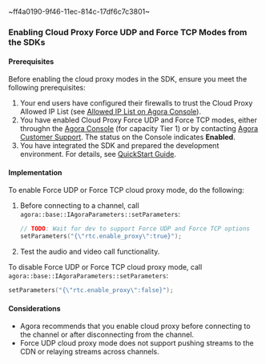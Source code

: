 ~ff4a0190-9f46-11ec-814c-17df6c7c3801~

<a name="implementation"></a>
### Enabling Cloud Proxy Force UDP and Force TCP Modes from the SDKs

#### Prerequisites

Before enabling the cloud proxy modes in the SDK, ensure you meet the following prerequisites:

1. Your end users have configured their firewalls to trust the Cloud Proxy Allowed IP List (see <a href="#enable">Allowed IP List on Agora Console</a>).
2. You have enabled Cloud Proxy Force UDP and Force TCP modes, either throughn the [Agora Console](https://console.agora.io/) (for capacity Tier 1) or by contacting [Agora Customer Support](mailto:support@agora.io). The status on the Console indicates **Enabled**.
3. You have integrated the SDK and prepared the development environment. For details, see [QuickStart Guide](./start_call_android).

#### Implementation

To enable Force UDP or Force TCP cloud proxy mode, do the following:

1. Before connecting to a channel, call `agora::base::IAgoraParameters::setParameters`:

   ```c++
   // TODO: Wait for dev to support Force UDP and Force TCP options
   setParameters("{\"rtc.enable_proxy\":true}");
   ```

2. Test the audio and video call functionality.

To disable Force UDP or Force TCP cloud proxy mode, call `agora::base::IAgoraParameters::setParameters`:

   ```c++
   setParameters("{\"rtc.enable_proxy\":false}");
   ```

#### Considerations

- Agora recommends that you enable cloud proxy before connecting to the channel or after disconnecting from the channel.
- Force UDP cloud proxy mode does not support pushing streams to the CDN or relaying streams across channels.
